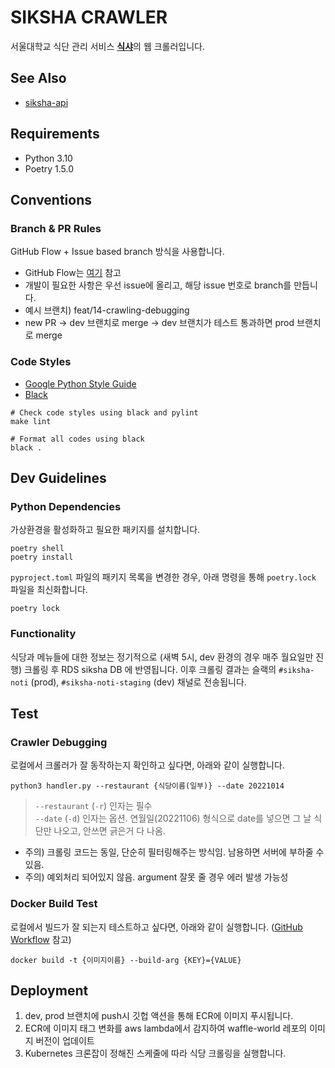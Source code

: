 # SIKSHA CRAWLER
서울대학교 식단 관리 서비스 [**식샤**](https://siksha.wafflestudio.com/)의 웹 크롤러입니다.

## See Also
- [siksha-api](https://github.com/wafflestudio/siksha-api)

## Requirements
- Python 3.10
- Poetry 1.5.0

## Conventions

### Branch & PR Rules
GitHub Flow + Issue based branch 방식을 사용합니다.
- GitHub Flow는 [여기](https://medium.com/@patrickporto/4-branching-workflows-for-git-30d0aaee7bf) 참고
- 개발이 필요한 사항은 우선 issue에 올리고, 해당 issue 번호로 branch를 만듭니다.
- 예시 브랜치) feat/14-crawling-debugging
- new PR -> dev 브랜치로 merge -> dev 브랜치가 테스트 통과하면 prod 브랜치로 merge

### Code Styles
- [Google Python Style Guide](https://google.github.io/styleguide/pyguide.html)
- [Black](https://black.readthedocs.io/en/stable/)
```shell
# Check code styles using black and pylint
make lint
```
```shell
# Format all codes using black
black .
```

## Dev Guidelines

### Python Dependencies
가상환경을 활성화하고 필요한 패키지를 설치합니다.
```shell
poetry shell
poetry install
```
`pyproject.toml` 파일의 패키지 목록을 변경한 경우, 아래 명령을 통해 `poetry.lock` 파일을 최신화합니다.
```shell
poetry lock
```

### Functionality
식당과 메뉴들에 대한 정보는 정기적으로 (새벽 5시, dev 환경의 경우 매주 월요일만 진행) 크롤링 후 RDS siksha DB 에 반영됩니다.
이후 크롤링 결과는 슬랙의 `#siksha-noti` (prod), `#siksha-noti-staging` (dev) 채널로 전송됩니다.

## Test

### Crawler Debugging
로컬에서 크롤러가 잘 동작하는지 확인하고 싶다면, 아래와 같이 실행합니다.
```
python3 handler.py --restaurant {식당이름(일부)} --date 20221014
```
> `--restaurant` (`-r`) 인자는 필수 <br>
> `--date` (`-d`) 인자는 옵션. 연월일(20221106) 형식으로 date를 넣으면 그 날 식단만 나오고, 안쓰면 긁은거 다 나옴.
- 주의) 크롤링 코드는 동일, 단순히 필터링해주는 방식임. 남용하면 서버에 부하줄 수 있음.
- 주의) 예외처리 되어있지 않음. argument 잘못 줄 경우 에러 발생 가능성

### Docker Build Test
로컬에서 빌드가 잘 되는지 테스트하고 싶다면, 아래와 같이 실행합니다. ([GitHub Workflow](.github/workflows/ecr-dev.yml) 참고)
```shell 
docker build -t {이미지이름} --build-arg {KEY}={VALUE} 
```

## Deployment

1. dev, prod 브랜치에 push시 깃헙 액션을 통해 ECR에 이미지 푸시됩니다.
1. ECR에 이미지 태그 변화를 aws lambda에서 감지하여 waffle-world 레포의 이미지 버전이 업데이트
1. Kubernetes 크론잡이 정해진 스케줄에 따라 식당 크롤링을 실행합니다.

